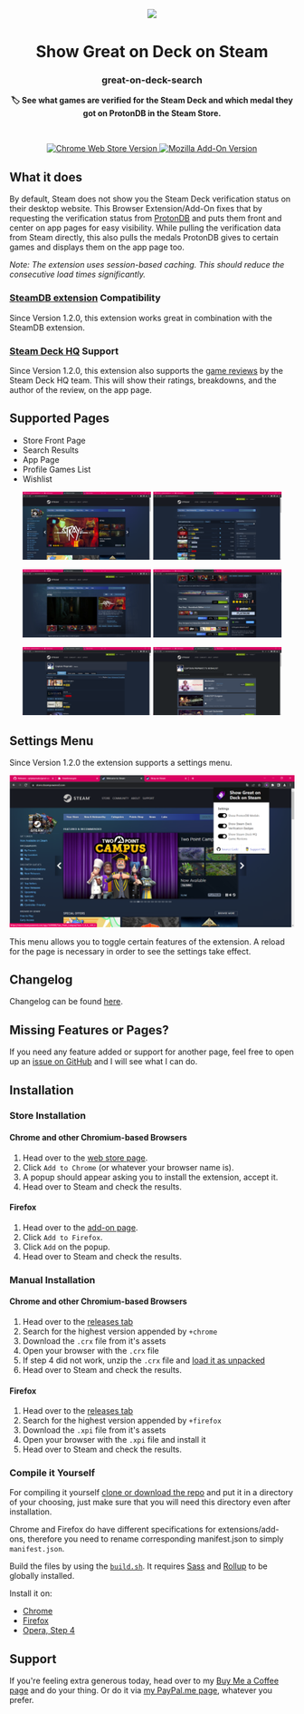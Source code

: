<p align="center">
  <a href="https://github.com/cptpiepmatz/great-on-deck-search">
    <img height="150" src="./icon/icon.svg">
  </a>
</p>
<h1 align="center">Show Great on Deck on Steam</h1>
<h3 align="center">great-on-deck-search</h3>
<p align="center">
  <b>🏷️ See what games are verified for the Steam Deck and which medal they got on ProtonDB in the Steam Store.</b>
</p>

<br>

<p align="center">
  <a href="https://chrome.google.com/webstore/detail/show-great-on-deck-on-ste/olagniaikhbmpdgghoifgloijcndfled">
    <img alt="Chrome Web Store Version" src="https://img.shields.io/chrome-web-store/v/olagniaikhbmpdgghoifgloijcndfled?logo=google-chrome&style=for-the-badge"/>
  </a>
  <a href="https://addons.mozilla.org/firefox/addon/show-great-on-deck-on-steam/">
    <img alt="Mozilla Add-On Version" src="https://img.shields.io/amo/v/show-great-on-deck-on-steam?color=orange&logo=firefox&style=for-the-badge"/>
  </a>
</p>

## What it does
By default, Steam does not show you the Steam Deck verification status on their
desktop website.
This Browser Extension/Add-On fixes that by requesting the verification status
from [ProtonDB](https://www.protondb.com) and puts them front and center on app pages for easy visibility.
While pulling the verification data from Steam directly, this also pulls the
medals ProtonDB gives to certain games and displays them on the app page too.

*Note: The extension uses session-based caching. 
This should reduce the consecutive load times significantly.*

### [SteamDB extension](https://steamdb.info/extension/) Compatibility
Since Version 1.2.0, this extension works great in combination with the SteamDB 
extension.

### [Steam Deck HQ](https://steamdeckhq.com) Support
Since Version 1.2.0, this extension also supports the
[game reviews](https://steamdeckhq.com/game-reviews/)
by the Steam Deck HQ team.
This will show their ratings, breakdowns, and the
author of the review, on the app page.


## Supported Pages
- Store Front Page
- Search Results
- App Page
- Profile Games List
- Wishlist

<p float="left" align="middle">
  <img src="./showcase/chrome/front.png" width="45%">
  <img src="./showcase/chrome/search.png" width="45%">
</p>
<p float="left" align="middle">
  <img src="./showcase/chrome/app_hero.png" width="45%">
  <img src="./showcase/chrome/app_info.png" width="45%">
</p>
<p float="left" align="middle">
  <img src="./showcase/chrome/profile_games.png" width="45%">
  <img src="./showcase/chrome/wishlist.png" width="45%">
</p>

## Settings Menu
Since Version 1.2.0 the extension supports a settings menu.
<p align="center">
  <img src="./showcase/chrome/settings.png">
</p>
This menu allows you to toggle certain features of the extension.
A reload for the page is necessary in order to see the settings take effect.

## Changelog
Changelog can be found [here](./CHANGELOG.md).

## Missing Features or Pages?
If you need any feature added or support for another page, feel free to open up an
[issue on GitHub](https://github.com/cptpiepmatz/great-on-deck-search/issues)
and I will see what I can do.

## Installation
### Store Installation
#### Chrome and other Chromium-based Browsers
1. Head over to the [web store page](https://chrome.google.com/webstore/detail/show-great-on-deck-on-ste/olagniaikhbmpdgghoifgloijcndfled).
2. Click `Add to Chrome` (or whatever your browser name is).
3. A popup should appear asking you to install the extension, accept it.
4. Head over to Steam and check the results.

#### Firefox
1. Head over to the [add-on page](https://addons.mozilla.org/firefox/addon/show-great-on-deck-on-steam/).
2. Click `Add to Firefox`.
3. Click `Add` on the popup.
4. Head over to Steam and check the results.

### Manual Installation
#### Chrome and other Chromium-based Browsers
1. Head over to the [releases tab](https://github.com/cptpiepmatz/great-on-deck-search/releases)
2. Search for the highest version appended by `+chrome`
3. Download the `.crx` file from it's assets
4. Open your browser with the `.crx` file
5. If step 4 did not work, unzip the `.crx` file and
   [load it as unpacked](https://developer.chrome.com/docs/extensions/mv3/getstarted/#unpacked)
6. Head over to Steam and check the results.

#### Firefox
1. Head over to the [releases tab](https://github.com/cptpiepmatz/great-on-deck-search/releases)
2. Search for the highest version appended by `+firefox`
3. Download the `.xpi` file from it's assets
4. Open your browser with the `.xpi` file and install it
5. Head over to Steam and check the results.

### Compile it Yourself
For compiling it yourself
[clone or download the repo](https://github.com/cptpiepmatz/great-on-deck-search/archive/refs/heads/main.zip)
and put it in a directory of your choosing, just make sure that you will need
this directory even after installation.

Chrome and Firefox do have different specifications for extensions/add-ons,
therefore you need to rename corresponding manifest.json to simply
`manifest.json`.

Build the files by using the
[`build.sh`](https://github.com/cptpiepmatz/great-on-deck-search/blob/main/build.sh).
It requires [Sass](https://sass-lang.com) and [Rollup](https://rollupjs.org)
to be globally installed.

Install it on:
- [Chrome](https://developer.chrome.com/docs/extensions/mv3/getstarted/#unpacked)
- [Firefox](https://developer.mozilla.org/en-US/docs/Mozilla/Add-ons/WebExtensions/Your_first_WebExtension#installing)
- [Opera, Step 4](https://dev.opera.com/extensions/basics/)

## Support
If you're feeling extra generous today, head over to my
[Buy Me a Coffee page](https://www.buymeacoffee.com/cptpiepmatz)
and do your thing.
Or do it via [my PayPal.me page](https://paypal.me/CptPiepmatz), whatever you
prefer.
